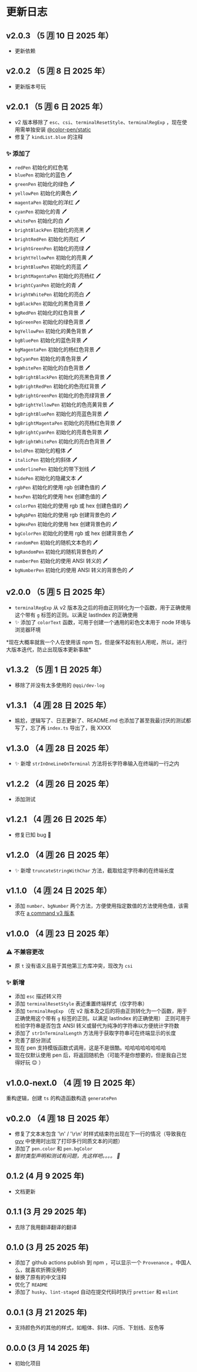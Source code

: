 # 更新日志

## v2.0.3 （5 🈷️ 10 日 2025 年）

- 更新依赖

## v2.0.2 （5 🈷️ 8 日 2025 年）

- 更新版本号玩

## v2.0.1 （5 🈷️ 6 日 2025 年）

- v2 版本移除了 `esc`、`csi`、`terminalResetStyle`、`terminalRegExp` ，现在使用需单独安装 [@color-pen/static](https://www.npmjs.com/package/@color-pen/static)
- 修复了 `kindList.blue` 的注释

### ✨ 添加了

- `redPen` 初始化的红色笔
- `bluePen` 初始化的蓝色 🖊️
- `greenPen` 初始化的绿色 🖊️
- `yellowPen` 初始化的黄色 🖊️
- `magentaPen` 初始化的洋红 🖊️
- `cyanPen` 初始化的青 🖊️
- `whitePen` 初始化的白 🖊️
- `brightBlackPen` 初始化的亮黑 🖊️
- `brightRedPen` 初始化的亮红 🖊️
- `brightGreenPen` 初始化的亮绿 🖊️
- `brightYellowPen` 初始化的亮黄 🖊️
- `brightBluePen` 初始化的亮蓝 🖊️
- `brightMagentaPen` 初始化的亮杨红 🖊️
- `brightCyanPen` 初始化的青 🖊️
- `brightWhitePen` 初始化的亮白 🖊️
- `bgBlackPen` 初始化的黑色背景 🖊️
- `bgRedPen` 初始化的红色背景 🖊️
- `bgGreenPen` 初始化的绿色背景 🖊️
- `bgYellowPen` 初始化的黄色背景 🖊️
- `bgBluePen` 初始化的蓝色背景 🖊️
- `bgMagentaPen` 初始化的杨红色背景 🖊️
- `bgCyanPen` 初始化的青色背景 🖊️
- `bgWhitePen` 初始化的白色背景 🖊️
- `bgBrightBlackPen` 初始化的亮黑色背景 🖊️
- `bgBrightRedPen` 初始化的色亮红背景 🖊️
- `bgBrightGreenPen` 初始化的色亮绿背景 🖊️
- `bgBrightYellowPen` 初始化的色亮黄背景 🖊️
- `bgBrightBluePen` 初始化的亮蓝色背景 🖊️
- `bgBrightMagentaPen` 初始化的亮杨红色背景 🖊️
- `bgBrightCyanPen` 初始化的亮青色背景 🖊️
- `bgBrightWhitePen` 初始化的亮白色背景 🖊️
- `boldPen` 初始化的粗体 🖊️
- `italicPen` 初始化的斜体 🖊️
- `underlinePen` 初始化的带下划线 🖊️
- `hidePen` 初始化的隐藏文本 🖊️
- `rgbPen` 初始化的使用 rgb 创建色值的 🖊️
- `hexPen` 初始化的使用 hex 创建色值的 🖊️
- `colorPen` 初始化的使用 rgb 或 hex 创建色值的 🖊️
- `bgRgbPen` 初始化的使用 rgb 创建背景色的 🖊️
- `bgHexPen` 初始化的使用 hex 创建背景色的 🖊️
- `bgColorPen` 初始化的使用 rgb 或 hex 创建背景色 🖊️
- `randomPen` 初始化的随机文本色的 🖊️
- `bgRandomPen` 初始化的随机背景色的 🖊️
- `numberPen` 初始化的使用 ANSI 转义的 🖊️
- `bgNumberPen` 初始化的使用 ANSI 转义的背景色的 🖊️

## v2.0.0 （5 🈷️ 5 日 2025 年）

- `terminalRegExp` 从 v2 版本及之后的将由正则转化为一个函数，用于正确使用这个带有 `g` 标签的正则。以满足 lastIndex 的正确使用
- ✨ 添加了 `colorText` 函数，可用于创建一个通用的彩色文本用于 node 环境与浏览器环境

\*现在大概率就我一个人在使用该 npm 包，但是保不起有别人用呢，所以，进行大版本迭代，防止出现版本更新事故\*

## v1.3.2 （5 🈷️ 1 日 2025 年）

- 移除了并没有太多使用的 `@qqi/dev-log`

## v1.3.1 （4 🈷️ 28 日 2025 年）

- 尴尬，逻辑写了、日志更新了、README.md 也添加了甚至我最讨厌的测试都写了，忘了再 `index.ts` 导出了，我 XXXX

## v1.3.0 （4 🈷️ 28 日 2025 年）

- ✨ 新增 `strInOneLineOnTerminal` 方法将长字符串输入在终端的一行之内

## v1.2.2 （4 🈷️ 26 日 2025 年）

- 添加测试

## v1.2.1 （4 🈷️ 26 日 2025 年）

- 修复已知 bug 🐛

## v1.2.0 （4 🈷️ 26 日 2025 年）

- ✨ 新增 `truncateStringWithChar` 方法，截取给定字符串的在终端长度

## v1.1.0 （4 🈷️ 24 日 2025 年）

- 添加 `number`、`bgNumber` 两个方法，方便使用指定数值的方法使用色值，该需求在 [a command v3 版本](https://www.npmjs.com/package/a-command/v/3.0.0)

## v1.0.0 （4 🈷️ 23 日 2025 年）

### ⚠️ 不兼容更改

- 原 `t` 没有语义且易于其他第三方库冲突，现改为 `csi`

### ✨ 新增

- 添加 `esc` 描述转义符
- 添加 `terminalResetStyle` 表述重置终端样式（仅字符串）
- 添加 `terminalRegExp` （在 v2 版本及之后的将由正则转化为一个函数，用于正确使用这个带有 `g` 标签的正则。以满足 lastIndex 的正确使用） 正则可用于检验字符串是否包含 ANSI 转义或替代为纯净的字符串以方便统计字符数
- 添加了 `strInTerminalLength` 方法用于获取字符串可在终端显示的长度
- 完善了部分测试
- 现在 pen 支持模版函数式调用，这是不是很酷。哈哈哈哈哈哈哈哈
- 现在仅默认使用 pen 后，将返回随机色（可能不是你想要的，但是我自己觉得好玩 😌 ）

## v1.0.0-next.0 （4 🈷️ 19 日 2025 年）

重构逻辑，创建 `ts` 的构造函数构造 `generatePen`

## v0.2.0 （4 🈷️ 18 日 2025 年）

- 修复了文本末包含 '\n' / '\r\n' 时样式结束符出现在下一行的情况（导致我在 [gvv](https://www.npmjs.com/package/gvv) 中使用时出现了打印多行同质文本的问题）
- 添加了 `pen.color` 和 `pen.bgColor`
- _暂时类型声明和测试有问题，先这样吧。。。。 🐛_

## 0.1.2 (4 月 9 2025 年)

- 文档更新

## 0.1.1 (3 月 29 2025 年)

- 去除了我用翻译翻译的翻译

## 0.1.0 (3 月 25 2025 年)

- 添加了 github actions publish 到 npm ，可以显示一个 `Provenance` 。中国人么，就喜欢折腾没用的
- 替换了原有的中文注释
- 优化了 `README`
- 添加了 `husky`、`lint-staged` 自动在提交代码时执行 `prettier` 和 `eslint`

## 0.0.1 (3 月 21 2025 年)

- 支持颜色外的其他的样式，如粗体、斜体、闪烁、下划线、反色等

## 0.0.0 (3 月 14 2025 年)

- 初始化项目
